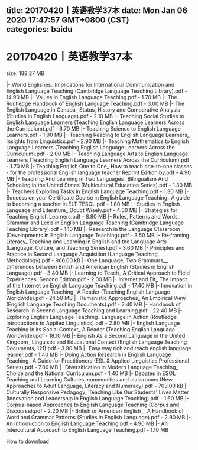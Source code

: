 
title: 20170420丨英语教学37本
date: Mon Jan 06 2020 17:47:57 GMT+0800 (CST)    
categories: baidu
---

# 20170420丨英语教学37本
size: 188.27 MB
 
 
|- World Englishes_ Implications for International Communication and English Language Teaching (Cambridge Language Teaching Library).pdf - 14.90 MB
|- Values in English Language Teaching.pdf - 1.70 MB
|- The Routledge Handbook of English Language Teaching.pdf - 3.00 MB
|- The English Language in Canada_ Status, History and Comparative Analysis (Studies in English Language).pdf - 2.10 MB
|- Teaching Social Studies to English Language Learners (Teaching English Language Learners Across the Curriculum).pdf - 6.70 MB
|- Teaching Science to English Language Learners.pdf - 1.90 MB
|- Teaching Reading to English Language Learners_ Insights from Linguistics.pdf - 2.90 MB
|- Teaching Mathematics to English Language Learners (Teaching English Language Learners Across the Curriculum).pdf - 2.00 MB
|- Teaching Language Arts to English Language Learners (Teaching English Language Learners Across the Curriculum).pdf - 1.70 MB
|- Teaching English One to One_ How to teach one-to-one classes - for the professional English language teacher Reprint Edition by.pdf - 4.90 MB
|- Teaching And Learning in Two Languages_ Bilingualism And Schooling in the United States (Multicultural Education Series).pdf - 1.30 MB
|- Teachers Exploring Tasks in English Language Teaching.pdf - 1.30 MB
|- Success on your Certificate Course in English Language Teaching_ A guide to becoming a teacher in ELT TESOL.pdf - 1.80 MB
|- Studies in English Language and Literature_ Doubt Wisely.pdf - 4.00 MB
|- Strategies for Teaching English Learners.pdf - 8.80 MB
|- Rules, Patterns and Words_ Grammar and Lexis in English Language Teaching (Cambridge Language Teaching Library).pdf - 1.10 MB
|- Research in the Language Classroom (Developments in English Language Teaching).pdf - 3.50 MB
|- Re-framing Literacy_ Teaching and Learning in English and the Language Arts (Language, Culture, and Teaching Series).pdf - 3.60 MB
|- Principles and Practice in Second Language Acquisition (Language Teaching Methodology).pdf - 966.00 kB
|- One Language, Two Grammars__ Differences between British and American English (Studies in English Language).pdf - 3.40 MB
|- Learning to Teach_ A Critical Approach to Field Experiences, Second Edition.pdf - 2.00 MB
|- Internet and Elt_ The Impact of the Internet on English Language Teaching.pdf - 17.40 MB
|- Innovation in English Language Teaching_ A Reader (Teaching English Language Worldwide).pdf - 24.50 MB
|- Humanistic Approaches_ An Empirical View (English Language Teaching Documents).pdf - 2.40 MB
|- Handbook of Research in Second Language Teaching and Learning.pdf - 22.40 MB
|- Exploring English Language Teaching_ Language in Action (Routledge Introductions to Applied Linguistics).pdf - 2.80 MB
|- English Language Teaching in its Social Context_ A Reader (Teaching English Language Worldwide).pdf - 18.10 MB
|- English As a Second Language in the United Kingdom_ Linguistic and Educational Context (English Language Teaching Documents, 121).pdf - 3.90 MB
|- Easy way rich and teach english language learner.pdf - 1.40 MB
|- Doing Action Research in English Language Teaching_ A Guide for Practitioners (ESL & Applied Linguistics Professional Series).pdf - 7.00 MB
|- Diversification in Modern Language Teaching_ Choice and the National Curriculum.pdf - 1.40 MB
|- Debates in ESOL Teaching and Learning Cultures, communities and classrooms (New Approaches to Adult Language, Literacy and Numeracy).pdf - 703.00 kB
|- Culturally Responsive Pedagogy_ Teaching Like Our Students' Lives Matter (Innovation and Leadership in English Language Teaching).pdf - 1.60 MB
|- Corpus-based Approaches to English Language Teaching (Corpus and Discourse).pdf - 2.20 MB
|- British or American English__ A Handbook of Word and Grammar Patterns (Studies in English Language).pdf - 2.90 MB
|- An Introduction to English Language Teaching.pdf - 4.90 MB
|- An Intercultural Approach to English Language Teaching.pdf - 1.10 MB

[How to download](https://bpcam.bemobtrk.com/go/2ceec3aa-1ca2-46d6-b9ff-aaa5c184517c?jno=2625)